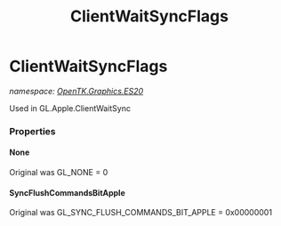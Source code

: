 ﻿---
title: ClientWaitSyncFlags
---

# ClientWaitSyncFlags
_namespace: [OpenTK.Graphics.ES20](N-OpenTK.Graphics.ES20.html)_

Used in GL.Apple.ClientWaitSync



### Properties

#### None
Original was GL_NONE = 0
#### SyncFlushCommandsBitApple
Original was GL_SYNC_FLUSH_COMMANDS_BIT_APPLE = 0x00000001

